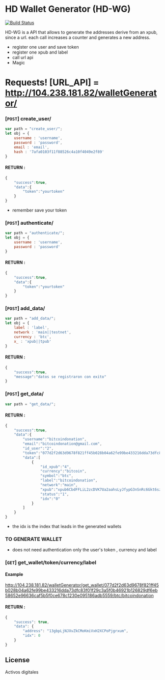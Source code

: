 # HD Wallet Generator (HD-WG)

<!-- [![N|Solid](https://cldup.com/dTxpPi9lDf.thumb.png)](https://nodesource.com/products/nsolid) -->

[![Build Status](https://travis-ci.org/joemccann/dillinger.svg?branch=master)](https://travis-ci.org/joemccann/dillinger)


HD-WG is a API that allows to generate the addresses derive from an xpub, since a url.
each call increases a counter and generates a new address.

- register one user and save token
- register one xpub and label
- call url api 
- Magic
 


# Requests! [URL_API] = http://104.238.181.82/walletGenerator/  

### [`POST`] create_user/
```javascript
var path = "create_user/";
let obj = {
    username : 'username',
    password : 'password',
    email : 'email',
    hash : '7afa0103f11f88526c4a10f4049e2f89'
}
```
#### RETURN : 
```javascript
{
    "success":true,
    "data":{
	    "token":"yourtoken"
    }
}
``` 
- remember save your token 

### [`POST`] authenticate/
```javascript
var path = "authenticate/";
let obj = {
    username : 'username',
    password : 'password'
}
```
#### RETURN : 
```javascript
{
    "success":true,
    "data":{
	    "token":"yourtoken"
    }
}
``` 


### [`POST`] add_data/
```javascript
var path = "add_data/";
let obj = {
    label : 'label',
    network : 'main||testnet',
    currency : 'btc',
    x_ : 'xpub||tpub'
}
```
#### RETURN : 
```javascript
{
    "success":true,
    "message":"datos se registraron con exito"
}
``` 


### [`POST`] get_data/
```javascript
var path = "get_data/";
```
#### RETURN : 
```javascript
{
    "success":true,
    "data":{
	    "username":"bitcoindonation",
	    "email":"bitcoindonation@gmail.com",
	    "id_user":"2",
	    "token":"077d2f2d63d9678f821ff45b028b04a62fe99be433216dda73dfc83f01f29c3a5f0b46921b126829df6eb58652e96636caf5b5f0ce678c1230e095186adb5559",
	    "data":[
		    {
		        "id_xpub":"4",
		        "currency":"bitcoin",
		        "symbol":"btc",
		        "label":"bitcoindonation",
		        "network":"main",
		        "xpub":"xpub6CbdFFLiL2zcDVK7Ua2aahsLyJfypG3nSnRc6Gkt6szumHaDoAzbrS3gQBLwKWbp7XEpheBUdXjSwssWywezSPuksbgxomdTCpT1vsEAR3G",
		        "status":"1",
		        "idx":"0"
		    }
		]
	}
}
``` 
- the idx is the index that leads in the generated wallets

### TO GENERATE WALLET

- does not need authentication only the user's token , currency and label

### [`GET`] get_wallet/token/currency/label

#### Example 

http://104.238.181.82/walletGenerator/get_wallet/077d2f2d63d9678f821ff45b028b04a62fe99be433216dda73dfc83f01f29c3a5f0b46921b126829df6eb58652e96636caf5b5f0ce678c1230e095186adb5559/btc/bitcoindonation

#### RETURN : 
```javascript
{
    "success": true,
    "data": {
	    "address": "13gbpLjNJXvZkCMoKmiVxH2XCPoPjgrxum",
	    "idx": 0
    }
}
```

License
----
Activos digitales



